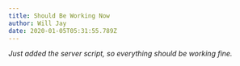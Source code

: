 ```yaml
---
title: Should Be Working Now
author: Will Jay
date: 2020-01-05T05:31:55.789Z
---
```

*Just added the server script, so everything should be working fine.*
